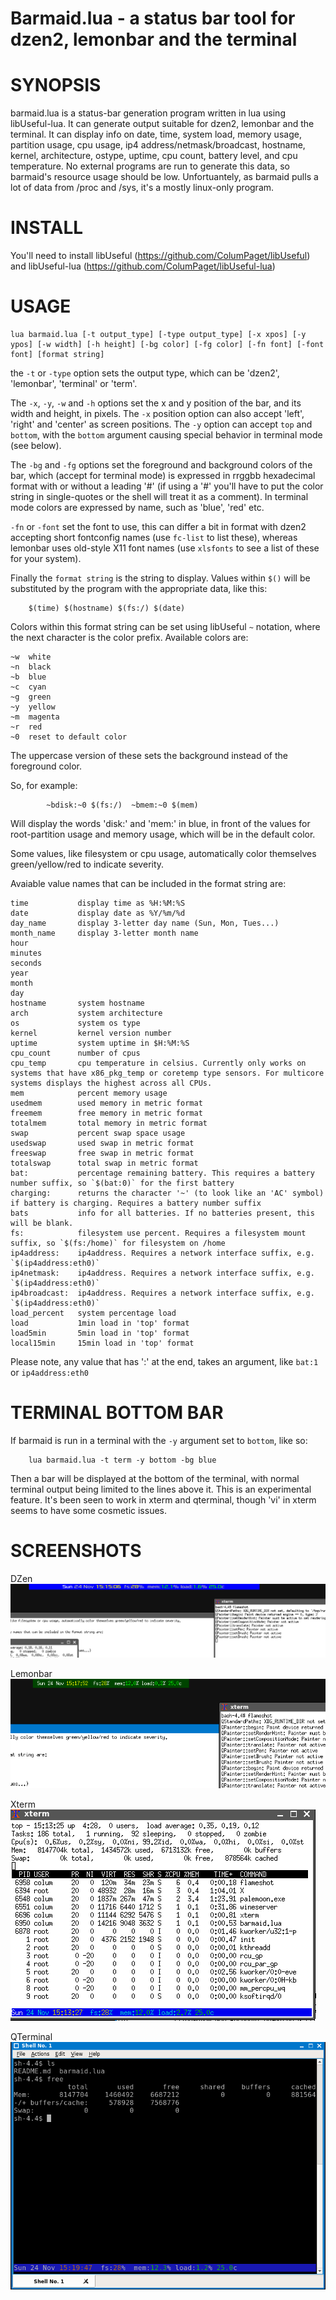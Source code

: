 Barmaid.lua - a status bar tool for dzen2, lemonbar and the terminal
====================================================================

SYNOPSIS
========

barmaid.lua is a status-bar generation program written in lua using libUseful-lua. It can generate output suitable for dzen2, lemonbar and the terminal. It can display info on date, time, system load, memory usage, partition usage, cpu usage, ip4 address/netmask/broadcast, hostname, kernel, architecture, ostype, uptime, cpu count, battery level, and cpu temperature. No external programs are run to generate this data, so barmaid's resource usage should be low. Unfortuantely, as barmaid pulls a lot of data from /proc and /sys, it's a mostly linux-only program.

INSTALL
=======

You'll need to install libUseful (https://github.com/ColumPaget/libUseful) and libUseful-lua (https://github.com/ColumPaget/libUseful-lua) 

USAGE
======

```
lua barmaid.lua [-t output_type] [-type output_type] [-x xpos] [-y ypos] [-w width] [-h height] [-bg color] [-fg color] [-fn font] [-font font] [format string]
```

the `-t` or `-type` option sets the output type, which can be 'dzen2', 'lemonbar', 'terminal' or 'term'. 

The `-x`, `-y`, `-w` and `-h` options set the x and y position of the bar, and its width and height, in pixels. The `-x` position option can also accept 'left', 'right' and 'center' as screen positions. The `-y` option can accept `top` and `bottom`, with the `bottom` argument causing special behavior in terminal mode (see below).

The `-bg` and `-fg` options set the foreground and background colors of the bar, which (accept for terminal mode) is expressed in rrggbb hexadecimal format with or without a leading '#' (if using a '#' you'll have to put the color string in single-quotes or the shell will treat it as a comment). In terminal mode colors are expressed by name, such as 'blue', 'red' etc.

`-fn` or `-font` set the font to use, this can differ a bit in format with dzen2 accepting short fontconfig names (use `fc-list` to list these), whereas lemonbar uses old-style X11 font names (use `xlsfonts` to see a list of these for your system).

Finally the `format string` is the string to display. Values within `$()` will be substituted by the program with the appropriate data, like this:

```
	$(time) $(hostname) $(fs:/) $(date)
```

Colors within this format string can be set using libUseful `~` notation, where the next character is the color prefix. Available colors are:

```
~w  white
~n  black 
~b  blue
~c  cyan
~g  green
~y  yellow
~m  magenta
~r  red
~0  reset to default color
```
The uppercase version of these sets the background instead of the foreground color. 


So, for example:

```
		~bdisk:~0 $(fs:/)  ~bmem:~0 $(mem)
```

Will display the words 'disk:' and 'mem:' in blue, in front of the values for root-partition usage and memory usage, which will be in the default color.

Some values, like filesystem or cpu usage, automatically color themselves green/yellow/red to indicate severity.


Avaiable value names that can be included in the format string are:

```
time           display time as %H:%M:%S
date           display date as %Y/%m/%d
day_name       display 3-letter day name (Sun, Mon, Tues...)
month_name     display 3-letter month name
hour        
minutes
seconds
year
month
day
hostname       system hostname
arch           system architecture
os             system os type
kernel         kernel version number
uptime         system uptime in $H:%M:%S
cpu_count      number of cpus
cpu_temp       cpu temperature in celsius. Currently only works on systems that have x86_pkg_temp or coretemp type sensors. For multicore systems displays the highest across all CPUs.
mem            percent memory usage
usedmem        used memory in metric format 
freemem        free memory in metric format
totalmem       total memory in metric format
swap           percent swap space usage
usedswap       used swap in metric format
freeswap       free swap in metric format
totalswap      total swap in metric format
bat:           percentage remaining battery. This requires a battery number suffix, so `$(bat:0)` for the first battery
charging:      returns the character '~' (to look like an 'AC' symbol) if battery is charging. Requires a battery number suffix
bats           info for all batteries. If no batteries present, this will be blank.
fs:            filesystem use percent. Requires a filesystem mount suffix, so `$(fs:/home)` for filesystem on /home
ip4address:    ip4address. Requires a network interface suffix, e.g. `$(ip4address:eth0)`
ip4netmask:    ip4address. Requires a network interface suffix, e.g. `$(ip4address:eth0)`
ip4broadcast:  ip4address. Requires a network interface suffix, e.g. `$(ip4address:eth0)`
load_percent   system percentage load
load           1min load in 'top' format
load5min       5min load in 'top' format
local15min     15min load in 'top' format

```

Please note, any value that has ':' at the end, takes an argument, like `bat:1` or `ip4address:eth0`


TERMINAL BOTTOM BAR
===================

If barmaid is run in a terminal with the `-y` argument set to `bottom`, like so:

```
	lua barmaid.lua -t term -y bottom -bg blue
```

Then a bar will be displayed at the bottom of the terminal, with normal terminal output being limited to the lines above it. This is an experimental feature. It's been seen to work in xterm and qterminal, though 'vi' in xterm seems to have some cosmetic issues.


SCREENSHOTS
===========

DZen
![dzen2 bar](dzen2-barmaid.png)

Lemonbar
![xterm bar](lemonbar-barmaid.png)

Xterm
![xterm bar](xterm-barmaid.png)

QTerminal
![xterm bar](qterminal-barmaid.png)


